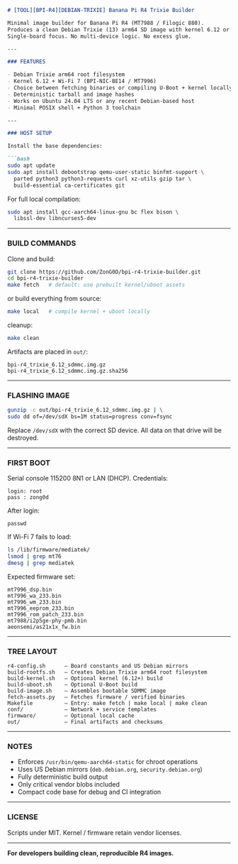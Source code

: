 ````markdown
# [TOOL][BPI-R4][DEBIAN-TRIXIE] Banana Pi R4 Trixie Builder

Minimal image builder for Banana Pi R4 (MT7988 / Filogic 880).  
Produces a clean Debian Trixie (13) arm64 SD image with kernel 6.12 or newer.  
Single-board focus. No multi-device logic. No excess glue.

---

### FEATURES

- Debian Trixie arm64 root filesystem  
- Kernel 6.12 + Wi-Fi 7 (BPI-NIC-BE14 / MT7996)  
- Choice between fetching binaries or compiling U-Boot + kernel locally  
- Deterministic tarball and image hashes  
- Works on Ubuntu 24.04 LTS or any recent Debian-based host  
- Minimal POSIX shell + Python 3 toolchain

---

### HOST SETUP

Install the base dependencies:

```bash
sudo apt update
sudo apt install debootstrap qemu-user-static binfmt-support \
  parted python3 python3-requests curl xz-utils gzip tar \
  build-essential ca-certificates git
````

For full local compilation:

```bash
sudo apt install gcc-aarch64-linux-gnu bc flex bison \
  libssl-dev libncurses5-dev
```

---

### BUILD COMMANDS

Clone and build:

```bash
git clone https://github.com/ZonG0D/bpi-r4-trixie-builder.git
cd bpi-r4-trixie-builder
make fetch   # default: use prebuilt kernel/uboot assets
```

or build everything from source:

```bash
make local   # compile kernel + uboot locally
```

cleanup:

```bash
make clean
```

Artifacts are placed in `out/`:

```
bpi-r4_trixie_6.12_sdmmc.img.gz
bpi-r4_trixie_6.12_sdmmc.img.gz.sha256
```

---

### FLASHING IMAGE

```bash
gunzip -c out/bpi-r4_trixie_6.12_sdmmc.img.gz | \
sudo dd of=/dev/sdX bs=1M status=progress conv=fsync
```

Replace `/dev/sdX` with the correct SD device.
All data on that drive will be destroyed.

---

### FIRST BOOT

Serial console 115200 8N1 or LAN (DHCP).
Credentials:

```
login: root
pass : zong0d
```

After login:

```
passwd
```

If Wi-Fi 7 fails to load:

```bash
ls /lib/firmware/mediatek/
lsmod | grep mt76
dmesg | grep mediatek
```

Expected firmware set:

```
mt7996_dsp.bin
mt7996_wa_233.bin
mt7996_wm_233.bin
mt7996_eeprom_233.bin
mt7996_rom_patch_233.bin
mt7988/i2p5ge-phy-pmb.bin
aeonsemi/as21x1x_fw.bin
```

---

### TREE LAYOUT

```
r4-config.sh      – Board constants and US Debian mirrors
build-rootfs.sh   – Creates Debian Trixie arm64 root filesystem
build-kernel.sh   – Optional kernel (6.12+) build
build-uboot.sh    – Optional U-Boot build
build-image.sh    – Assembles bootable SDMMC image
fetch-assets.py   – Fetches firmware / verified binaries
Makefile          – Entry: make fetch | make local | make clean
conf/             – Network + service templates
firmware/         – Optional local cache
out/              – Final artifacts and checksums
```

---

### NOTES

* Enforces `/usr/bin/qemu-aarch64-static` for chroot operations
* Uses US Debian mirrors (`deb.debian.org`, `security.debian.org`)
* Fully deterministic build output
* Only critical vendor blobs included
* Compact code base for debug and CI integration

---

### LICENSE

Scripts under MIT.
Kernel / firmware retain vendor licenses.

---

**For developers building clean, reproducible R4 images.**

```
```
